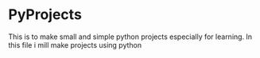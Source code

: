 # PyProjects
This is to make small and simple python projects especially for learning.
In this file i mill make projects using python